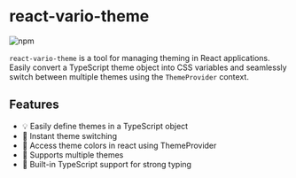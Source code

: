 # react-vario-theme

![npm](https://img.shields.io/npm/v/react-vario-theme)

`react-vario-theme` is a tool for managing theming in React applications. Easily convert a TypeScript theme object into CSS variables and seamlessly switch between multiple themes using the `ThemeProvider` context.

## Features

- 💡 Easily define themes in a TypeScript object
- 🔄 Instant theme switching
- 🎨 Access theme colors in react using ThemeProvider
- 💫 Supports multiple themes
- 🤖 Built-in TypeScript support for strong typing
